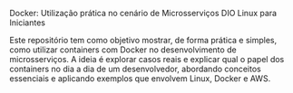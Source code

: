 Docker: Utilização prática no cenário de Microsserviços
DIO Linux para Iniciantes

Este repositório tem como objetivo mostrar, de forma prática e simples, como utilizar containers com Docker no desenvolvimento de microsserviços. A ideia é explorar casos reais e explicar qual o papel dos containers no dia a dia de um desenvolvedor, abordando conceitos essenciais e aplicando exemplos que envolvem Linux, Docker e AWS.

